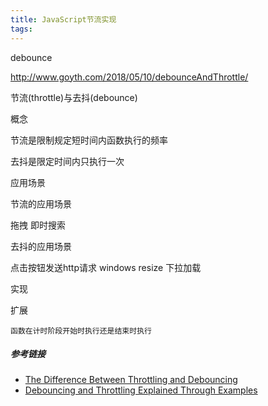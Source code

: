 ```yaml
---
title: JavaScript节流实现
tags:
---
```



debounce


http://www.goyth.com/2018/05/10/debounceAndThrottle/



节流(throttle)与去抖(debounce)

概念


节流是限制规定短时间内函数执行的频率

去抖是限定时间内只执行一次

应用场景

节流的应用场景


   拖拽
   即时搜索





去抖的应用场景


   点击按钮发送http请求
   windows   resize
   下拉加载




实现


扩展

    函数在计时阶段开始时执行还是结束时执行




##### 参考链接

- [The Difference Between Throttling and Debouncing](https://css-tricks.com/the-difference-between-throttling-and-debouncing/)
- [Debouncing and Throttling Explained Through Examples](https://css-tricks.com/debouncing-throttling-explained-examples/)